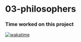 # 03-philosophers

### Time worked on this project
[![wakatime](https://wakatime.com/badge/user/2b8474a5-a2f0-4cf0-9da2-eb7acac86d01/project/018cf8a0-2bd9-437c-8bbc-fed2e4c43756.svg)](https://wakatime.com/badge/user/2b8474a5-a2f0-4cf0-9da2-eb7acac86d01/project/018cf8a0-2bd9-437c-8bbc-fed2e4c43756)